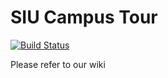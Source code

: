 SIU Campus Tour
===============

[![Build Status](https://travis-ci.org/Crackerz/SIUTourServer.svg?branch=master)](https://travis-ci.org/Crackerz/SIUTourServer)

Please refer to our wiki

